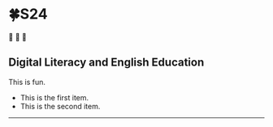 # 🍀S24
🐳 🐳 🐳
## Digital Literacy and English Education

This is fun. 

+ This is the first item.
+ This is the second item.


---
